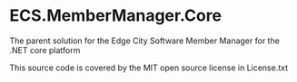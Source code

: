 # ECS.MemberManager.Core
The parent solution for the Edge City Software Member Manager for the .NET core platform

This source code is covered by the MIT open source license in License.txt

